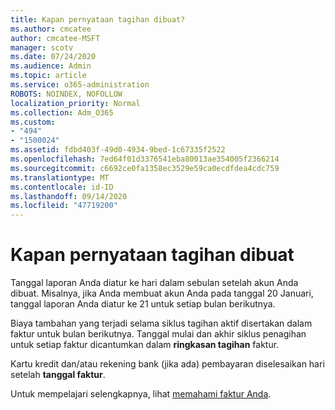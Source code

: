 ```yaml
---
title: Kapan pernyataan tagihan dibuat?
ms.author: cmcatee
author: cmcatee-MSFT
manager: scotv
ms.date: 07/24/2020
ms.audience: Admin
ms.topic: article
ms.service: o365-administration
ROBOTS: NOINDEX, NOFOLLOW
localization_priority: Normal
ms.collection: Adm_O365
ms.custom:
- "494"
- "1500024"
ms.assetid: fdbd403f-49d0-4934-9bed-1c67335f2522
ms.openlocfilehash: 7ed64f01d3376541eba80013ae354005f2366214
ms.sourcegitcommit: c6692ce0fa1358ec3529e59ca0ecdfdea4cdc759
ms.translationtype: MT
ms.contentlocale: id-ID
ms.lasthandoff: 09/14/2020
ms.locfileid: "47719200"
---
```

# <a name="when-is-the-billing-statement-generated"></a>Kapan pernyataan tagihan dibuat

Tanggal laporan Anda diatur ke hari dalam sebulan setelah akun Anda dibuat. Misalnya, jika Anda membuat akun Anda pada tanggal 20 Januari, tanggal laporan Anda diatur ke 21 untuk setiap bulan berikutnya.

Biaya tambahan yang terjadi selama siklus tagihan aktif disertakan dalam faktur untuk bulan berikutnya. Tanggal mulai dan akhir siklus penagihan untuk setiap faktur dicantumkan dalam **ringkasan tagihan** faktur.

Kartu kredit dan/atau rekening bank (jika ada) pembayaran diselesaikan hari setelah **tanggal faktur**.
  
Untuk mempelajari selengkapnya, lihat [memahami faktur Anda](https://docs.microsoft.com/microsoft-365/commerce/billing-and-payments/understand-your-invoice2).